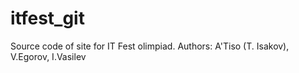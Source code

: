 itfest_git
==========
Source code of site for IT Fest olimpiad.
Authors: A'Tiso (T. Isakov), V.Egorov, I.Vasilev
